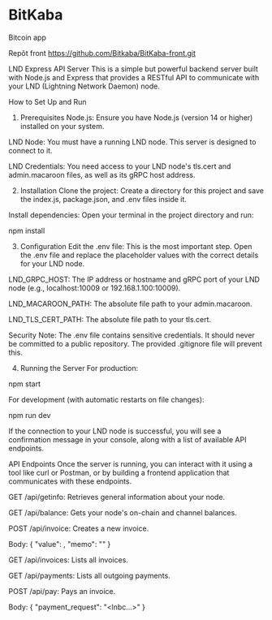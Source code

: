 # BitKaba
Bitcoin app 

Repôt front 
https://github.com/Bitkaba/BitKaba-front.git

LND Express API Server
This is a simple but powerful backend server built with Node.js and Express that provides a RESTful API to communicate with your LND (Lightning Network Daemon) node.

How to Set Up and Run
1. Prerequisites
Node.js: Ensure you have Node.js (version 14 or higher) installed on your system.

LND Node: You must have a running LND node. This server is designed to connect to it.

LND Credentials: You need access to your LND node's tls.cert and admin.macaroon files, as well as its gRPC host address.

2. Installation
Clone the project: Create a directory for this project and save the index.js, package.json, and .env files inside it.

Install dependencies: Open your terminal in the project directory and run:

npm install

3. Configuration
Edit the .env file: This is the most important step. Open the .env file and replace the placeholder values with the correct details for your LND node.

LND_GRPC_HOST: The IP address or hostname and gRPC port of your LND node (e.g., localhost:10009 or 192.168.1.100:10009).

LND_MACAROON_PATH: The absolute file path to your admin.macaroon.

LND_TLS_CERT_PATH: The absolute file path to your tls.cert.

Security Note: The .env file contains sensitive credentials. It should never be committed to a public repository. The provided .gitignore file will prevent this.

4. Running the Server
For production:

npm start

For development (with automatic restarts on file changes):

npm run dev

If the connection to your LND node is successful, you will see a confirmation message in your console, along with a list of available API endpoints.

API Endpoints
Once the server is running, you can interact with it using a tool like curl or Postman, or by building a frontend application that communicates with these endpoints.

GET /api/getinfo: Retrieves general information about your node.

GET /api/balance: Gets your node's on-chain and channel balances.

POST /api/invoice: Creates a new invoice.

Body: { "value": <sats>, "memo": "<description>" }

GET /api/invoices: Lists all invoices.

GET /api/payments: Lists all outgoing payments.

POST /api/pay: Pays an invoice.

Body: { "payment_request": "<lnbc...>" }
